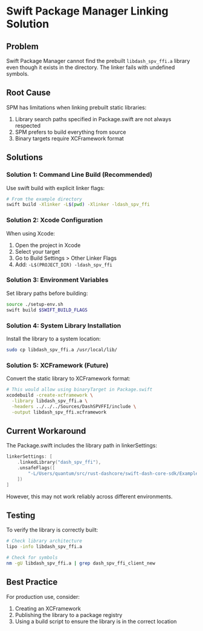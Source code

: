 # Swift Package Manager Linking Solution

## Problem
Swift Package Manager cannot find the prebuilt `libdash_spv_ffi.a` library even though it exists in the directory. The linker fails with undefined symbols.

## Root Cause
SPM has limitations when linking prebuilt static libraries:
1. Library search paths specified in Package.swift are not always respected
2. SPM prefers to build everything from source
3. Binary targets require XCFramework format

## Solutions

### Solution 1: Command Line Build (Recommended)
Use swift build with explicit linker flags:

```bash
# From the example directory
swift build -Xlinker -L$(pwd) -Xlinker -ldash_spv_ffi
```

### Solution 2: Xcode Configuration
When using Xcode:
1. Open the project in Xcode
2. Select your target
3. Go to Build Settings > Other Linker Flags
4. Add: `-L$(PROJECT_DIR) -ldash_spv_ffi`

### Solution 3: Environment Variables
Set library paths before building:

```bash
source ./setup-env.sh
swift build $SWIFT_BUILD_FLAGS
```

### Solution 4: System Library Installation
Install the library to a system location:

```bash
sudo cp libdash_spv_ffi.a /usr/local/lib/
```

### Solution 5: XCFramework (Future)
Convert the static library to XCFramework format:

```bash
# This would allow using binaryTarget in Package.swift
xcodebuild -create-xcframework \
  -library libdash_spv_ffi.a \
  -headers ../../../Sources/DashSPVFFI/include \
  -output libdash_spv_ffi.xcframework
```

## Current Workaround
The Package.swift includes the library path in linkerSettings:

```swift
linkerSettings: [
    .linkedLibrary("dash_spv_ffi"),
    .unsafeFlags([
        "-L/Users/quantum/src/rust-dashcore/swift-dash-core-sdk/Examples/DashHDWalletExample"
    ])
]
```

However, this may not work reliably across different environments.

## Testing
To verify the library is correctly built:

```bash
# Check library architecture
lipo -info libdash_spv_ffi.a

# Check for symbols
nm -gU libdash_spv_ffi.a | grep dash_spv_ffi_client_new
```

## Best Practice
For production use, consider:
1. Creating an XCFramework
2. Publishing the library to a package registry
3. Using a build script to ensure the library is in the correct location